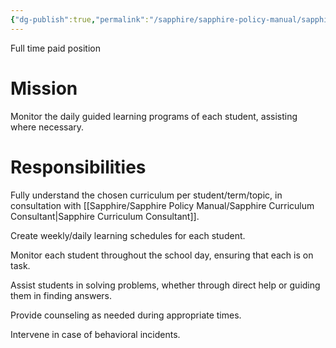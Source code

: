 ```yaml
---
{"dg-publish":true,"permalink":"/sapphire/sapphire-policy-manual/sapphire-supervising-teacher/"}
---
```



Full time paid position
# Mission
Monitor the daily guided learning programs of each student, assisting where necessary.

# Responsibilities
Fully understand the chosen curriculum per student/term/topic, in consultation with [[Sapphire/Sapphire Policy Manual/Sapphire Curriculum Consultant\|Sapphire Curriculum Consultant]].

Create weekly/daily learning schedules for each student.

Monitor each student throughout the school day, ensuring that each is on task.

Assist students in solving problems, whether through direct help or guiding them in finding answers.

Provide counseling as needed during appropriate times.

Intervene in case of behavioral incidents. 

 